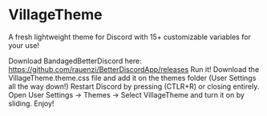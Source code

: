 # VillageTheme
A fresh lightweight theme for Discord with 15+ customizable variables for your use!

Download BandagedBetterDiscord here: https://github.com/rauenzi/BetterDiscordApp/releases
Run it!
Download the VillageTheme.theme.css file and add it on the themes folder (User Settings all the way down!)
Restart Discord by pressing (CTLR+R) or closing entirely.
Open User Settings -> Themes -> Select VillageTheme and turn it on by sliding.
Enjoy!
